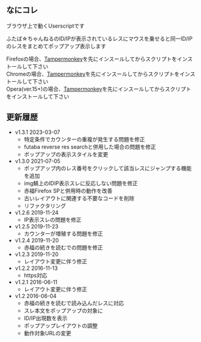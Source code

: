 ## なにコレ
ブラウザ上で動くUserscriptです  

ふたば☆ちゃんねるのID/IPが表示されているレスにマウスを乗せると同一ID/IPのレスをまとめてポップアップ表示します

Firefoxの場合、[Tampermonkey](https://addons.mozilla.org/ja/firefox/addon/tampermonkey/)を先にインスールしてからスクリプトをインストールして下さい  
Chromeの場合、[Tampermonkey](https://chrome.google.com/webstore/detail/tampermonkey/dhdgffkkebhmkfjojejmpbldmpobfkfo)を先にインスールしてからスクリプトをインストールして下さい  
Opera(ver.15+)の場合、[Tampermonkey](https://addons.opera.com/extensions/details/tampermonkey-beta/)を先にインスールしてからスクリプトをインストールして下さい  

## 更新履歴
* v1.3.1 2023-03-07
	- 特定条件でカウンターの重複が発生する問題を修正
	- futaba reverse res searchと併用した場合の問題を修正
	- ポップアップの表示スタイルを変更
* v1.3.0 2021-07-05
	- ポップアップ内のレス番号をクリックして該当レスにジャンプする機能を追加
	- img鯖上のIDIP表示スレに反応しない問題を修正
	- 赤福Firefox SPと併用時の動作を改善
	- 古いレイアウトに関連する不要なコードを削除
	- リファクタリング
* v1.2.6 2019-11-24
	- IP表示スレの問題を修正
* v1.2.5 2019-11-23
	- カウンターが増殖する問題を修正
* v1.2.4 2019-11-20
	- 赤福の続きを読むでの問題を修正
* v1.2.3 2019-11-20
	- レイアウト変更に伴う修正
* v1.2.2 2016-11-13
	- https対応
* v1.2.1 2016-06-11
	- レイアウト変更に伴う修正
* v1.2 2016-06-04
	- 赤福の続きを読むで読み込んだレスに対応
	- スレ本文をポップアップの対象に
	- ID/IP出現数を表示
	- ポップアップレイアウトの調整
	- 動作対象URLの変更
	
